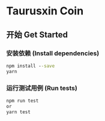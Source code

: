# Taurusxin Coin

## 开始 Get Started

### 安装依赖 (Install dependencies)

```cmd
npm install --save
yarn
```

### 运行测试用例 (Run tests)

```cmd
npm run test
or
yarn test
```
